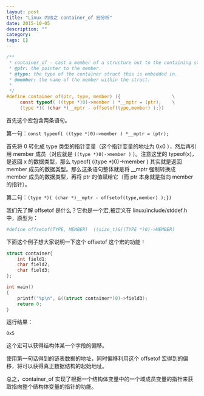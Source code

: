 ```yaml
---
layout: post
title: "Linux 内核之 container_of 宏分析"
date: 2015-10-05
description: ""
category: 
tags: []
---
```


```c
/**
 * container_of - cast a member of a structure out to the containing structure
 * @ptr: the pointer to the member.
 * @type: the type of the container struct this is embedded in.
 * @member: the name of the member within the struct.
 *
 */
#define container_of(ptr, type, member) ({                   \
     const typeof( ((type *)0)->member ) *__mptr = (ptr);    \
     (type *)( (char *)__mptr - offsetof(type,member) );})

```

首先这个宏包含两条语句。

第一句：`const typeof( ((type *)0)->member ) *__mptr = (ptr);`

首先将 0 转化成 type 类型的指针变量（这个指针变量的地址为 0x0 ），然后再引用 member 成员（对应就是 `((type *)0)->member )` ）。注意这里的 typeof(x)，是返回 x 的数据类型，那么 typeof( ((type *)0)->member ) 其实就是返回 member 成员的数据类型。那么这条语句整体就是将 __mptr 强制转换成 member 成员的数据类型，再将 ptr 的值赋给它（而 ptr 本身就是指向 member 的指针）。

第二句：`(type *)( (char *)__mptr - offsetof(type,member) );})`

我们先了解 offsetof 是什么？它也是一个宏,被定义在 linux/include/stddef.h 中，原型为：

```sh
#define offsetof(TYPE, MEMBER)  ((size_t)&((TYPE *)0)->MEMBER)
```

下面这个例子想大家说明一下这个 offsetof 这个宏的功能！

```C
struct container{
    int field1;
    char field2;
    char field3;
};

int main()
{
    printf("%p\n", &((struct container*)0)->field3);
    return 0;
}
```

运行结果：

```
0x5
```

这个宏可以获得结构体某一个字段的偏移。

使用第一句话得到的链表数据的地址，同时偏移利用这个 offsetof 宏得到的偏移，将可以获得真正数据结构的起始地址。

总之，container_of 实现了根据一个结构体变量中的一个域成员变量的指针来获取指向整个结构体变量的指针的功能。
